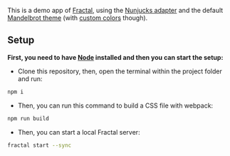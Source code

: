 This is a demo app of [Fractal](https://fractal.build/), using the [Nunjucks adapter](https://github.com/frctl/fractal/tree/main/packages/nunjucks) and the default [Mandelbrot theme](https://github.com/frctl/fractal/tree/main/packages/mandelbrot) (with [custom colors](https://fractal.build/guide/web/default-theme.html#configuration) though).

## Setup

**First, you need to have [Node](https://nodejs.org/en/download/) installed and then you can start the setup:**

-   Clone this repository, then, open the terminal within the project folder and run:
```bash
npm i
```
-   Then, you can run this command to build a CSS file with webpack:
```bash
npm run build
```
-   Then, you can start a local Fractal server:
```bash
fractal start --sync
```